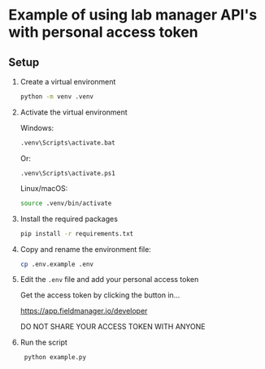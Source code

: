 # Example of using lab manager API's with personal access token

## Setup

1. Create a virtual environment

   ```bash
   python -m venv .venv
   ```

2. Activate the virtual environment

   Windows:

   ```bash
   .venv\Scripts\activate.bat
   ```

   Or:

   ```
   .venv\Scripts\activate.ps1
   ```

   Linux/macOS:

   ```bash
   source .venv/bin/activate
   ```

3. Install the required packages

   ```bash
   pip install -r requirements.txt
   ```

4. Copy and rename the environment file:

   ```bash
   cp .env.example .env
   ```

5. Edit the `.env` file and add your personal access token

   Get the access token by clicking the button in...

   https://app.fieldmanager.io/developer

   DO NOT SHARE YOUR ACCESS TOKEN WITH ANYONE

6. Run the script

   ```bash
    python example.py
   ```
